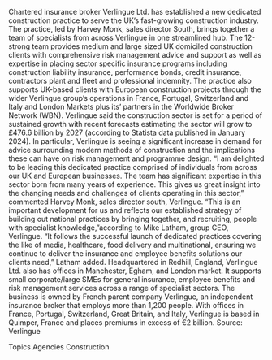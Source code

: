 Chartered insurance broker Verlingue Ltd. has established a new dedicated construction practice to serve the UK’s fast-growing construction industry. The practice, led by Harvey Monk, sales director South, brings together a team of specialists from across Verlingue in one streamlined hub.
The 12-strong team provides medium and large sized UK domiciled construction clients with comprehensive risk management advice and support as well as expertise in placing sector specific insurance programs including construction liability insurance, performance bonds, credit insurance, contractors plant and fleet and professional indemnity.
The practice also supports UK-based clients with European construction projects through the wider Verlingue group’s operations in France, Portugal, Switzerland and Italy and London Markets plus its’ partners in the Worldwide Broker Network (WBN).
Verlingue said the construction sector is set for a period of sustained growth with recent forecasts estimating the sector will grow to £476.6 billion by 2027 (according to Statista data published in January 2024).
In particular, Verlingue is seeing a significant increase in demand for advice surrounding modern methods of construction and the implications these can have on risk management and programme design.
“I am delighted to be leading this dedicated practice comprised of individuals from across our UK and European businesses. The team has significant expertise in this sector born from many years of experience. This gives us great insight into the changing needs and challenges of clients operating in this sector,” commented Harvey Monk, sales director south, Verlingue.
“This is an important development for us and reflects our established strategy of building out national practices by bringing together, and recruiting, people with specialist knowledge,”according to Mike Latham, group CEO, Verlingue.
“It follows the successful launch of dedicated practices covering the like of media, healthcare, food delivery and multinational, ensuring we continue to deliver the insurance and employee benefits solutions our clients need,” Latham added.
Headquartered in Redhill, England, Verlingue Ltd. also has offices in Manchester, Egham, and London market. It supports small corporate/large SMEs for general insurance, employee benefits and risk management services across a range of specialist sectors. The business is owned by French parent company Verlingue, an independent insurance broker that employs more than 1,200 people. With offices in France, Portugal, Switzerland, Great Britain, and Italy, Verlingue is based in Quimper, France and places premiums in excess of €2 billion.
Source: Verlingue

Topics
Agencies
Construction
